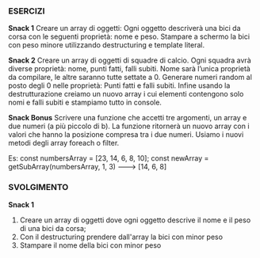 ### ESERCIZI 
**Snack 1**
Creare un array di oggetti:
Ogni oggetto descriverà una bici da corsa con le seguenti proprietà: nome e peso.
Stampare a schermo la bici con peso minore utilizzando destructuring e template literal.

**Snack 2**
Creare un array di oggetti di squadre di calcio. Ogni squadra avrà diverse proprietà: nome, punti fatti, falli subiti.
Nome sarà l’unica proprietà da compilare, le altre saranno tutte settate a 0.
Generare numeri random al posto degli 0 nelle proprietà:
Punti fatti e falli subiti.
Infine usando la destrutturazione creiamo un nuovo array i cui elementi contengono solo nomi e falli subiti e stampiamo tutto in console.

**Snack Bonus**
Scrivere una funzione che accetti tre argomenti, un array e due numeri (a più piccolo di b).
La funzione ritornerà un nuovo array con i valori che hanno la posizione compresa tra i due numeri.
Usiamo i nuovi metodi degli array foreach o filter.

Es:
const numbersArray = [23, 14, 6, 8, 10];
const newArray = getSubArray(numbersArray, 1, 3) ---> [14, 6, 8]


### SVOLGIMENTO 

**Snack 1**
1. Creare un array di oggetti dove ogni oggetto descrive il nome e il peso di una bici da corsa;
2. Con il destructuring prendere dall'array la bici con minor peso
3. Stampare il nome della bici con minor peso

